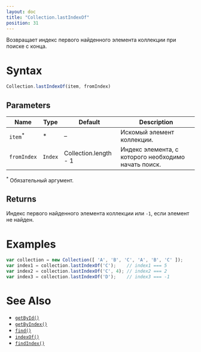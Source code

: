 ```yaml
---
layout: doc
title: "Collection.lastIndexOf"
position: 31
---
```


Возвращает индекс первого найденного элемента коллекции при поиске с конца.

# Syntax

```js
Collection.lastIndexOf(item, fromIndex)
```

## Parameters

|Name|Type|Default|Description|
|----|----|-------|-----------|
|`item`<sup>*</sup>|&#42;|–|Искомый элемент коллекции.|
|`fromIndex`|`Index`|Collection.length - 1|Индекс элемента, с которого необходимо начать поиск.|

<sup>*</sup> Обязательный аргумент.

## Returns

Индекс первого найденного элемента коллекции или `-1`, если элемент не найден.

# Examples

```js
var collection = new Collection([ 'A', 'B', 'C', 'A', 'B', 'C' ]);
var index1 = collection.lastIndexOf('C');    // index1 === 5
var index2 = collection.lastIndexOf('C', 4); // index2 === 2
var index3 = collection.lastIndexOf('D');    // index3 === -1
```

# See Also

* [`getById()`](../Collection.getById/)
* [`getByIndex()`](../Collection.getByIndex/)
* [`find()`](../Collection.find/)
* [`indexOf()`](../Collection.indexOf/)
* [`findIndex()`](../Collection.findIndex/)
